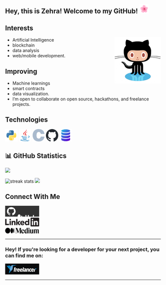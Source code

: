 <h2 align="left">Hey, this is Zehra! Welcome to my GitHub!  <img src="https://github.com/zehragulbuyukarslan/icon_collection/blob/main/gifs/pink-sakura.gif" width="30" height="30"/> </h2>

<h2> Interests </h2>  <img align="right" src="https://github.com/zehragulbuyukarslan/icon_collection/blob/main/gifs/octacat-github.gif" alt="github" width="150" height="150"/>

- Artificial Intelligence
- blockchain
- data analysis
- web/mobile development.

## Improving
- Machine learnings
- smart contracts
- data visualization.
- I’m open to collaborate on open source, hackathons, and freelance projects.

## Technologies

<p align="left">
  
  <img src="https://raw.githubusercontent.com/devicons/devicon/master/icons/python/python-original.svg" alt="python" width="40" height="40"/>
  <img src="https://raw.githubusercontent.com/devicons/devicon/master/icons/java/java-original.svg" alt="java" width="40" height="40"/>
  <img src="https://raw.githubusercontent.com/devicons/devicon/master/icons/c/c-original.svg" alt="C" width="40" height="40"/>
  <img src="https://github.com/zehragulbuyukarslan/icon_collection/blob/main/svg/github-mark.svg" alt="github" width="40" height="40"/>
  <img src="https://github.com/zehragulbuyukarslan/icon_collection/blob/main/png/database.png" alt=sql width="40" height="40">

</p>



## 📊 GitHub Statistics

<p>
  <img src="https://github-readme-stats.vercel.app/api?username=zehragulbuyukarslan&show_icons=true&theme=radical"/>
  
  <img src="https://github-readme-streak-stats.herokuapp.com/?user=zehragulbuyukarslan&theme=radical" alt="streak stats"/>   <img src="https://github-readme-stats.vercel.app/api/top-langs/?username=zehragulbuyukarslan&layout=compact&theme=radical"/>

  
</p>


## Connect With Me
<p align="left">
    <a
      href="https://github.com/zehragulbuyukarslan/">
      <img src="https://github.com/zehragulbuyukarslan/logo_collection/blob/main/CombinationMark/svg/github.svg" alt="GitHub" width="110" height="35"/>
    <a/>
      <br/>
    <a
      href="https://www.linkedin.com/in/zehragulbuyukarslan/">
      <img src="https://github.com/zehragulbuyukarslan/logo_collection/blob/main/CombinationMark/png/linkedIn.png" alt="LinkedIn" width="110"/>
    <a/>
    <br/>
    <a
      href="https://zehragulbuyukarslan.medium.com/">
     <img src="https://github.com/zehragulbuyukarslan/logo_collection/blob/main/CombinationMark/png/medium1.png" alt="Medium" width="110" height="20"/>
    <a/>
    
</p>

---

### Hey! If you're looking for a developer for your next project, you can find me on:

<a
      href="https://www.freelancer.com/u/zehragulb">
      <img src="https://github.com/zehragulbuyukarslan/logo_collection/blob/main/CombinationMark/jpg/freelancer2.jpg" alt="freelancer" height="35" width="110" />
    <a/>

---
